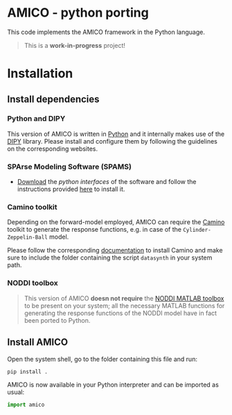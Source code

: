 # AMICO - python porting

This code implements the AMICO framework in the Python language.

> This is a **work-in-progress** project!

# Installation

## Install dependencies

### Python and DIPY

This version of AMICO is written in [Python](https://www.python.org/) and it internally makes use of the [DIPY](http://dipy.org) library.
Please install and configure them by following the guidelines on the corresponding websites.

### SPArse Modeling Software (SPAMS)

- [Download](http://spams-devel.gforge.inria.fr/downloads.html) the *python interfaces* of the software and follow the instructions provided [here](http://spams-devel.gforge.inria.fr/doc-python/html/doc_spams003.html) to install it.  

### Camino toolkit

Depending on the forward-model employed, AMICO can require the [Camino](http://camino.org.uk) toolkit to generate the response functions, e.g. in case of the `Cylinder-Zeppelin-Ball` model.

Please follow the corresponding [documentation](http://cmic.cs.ucl.ac.uk/camino//index.php?n=Main.Installation) to install Camino and make sure to include the folder containing the script `datasynth` in your system path.

### NODDI toolbox

> This version of AMICO **doesn not require** the [NODDI MATLAB toolbox](http://mig.cs.ucl.ac.uk/index.php?n=Download.NODDI) to be present on your system; all the necessary MATLAB functions for generating the response functions of the NODDI model have in fact been ported to Python.


## Install AMICO

Open the system shell, go to the folder containing this file and run:

```bash
pip install .
```

AMICO is now available in your Python interpreter and can be imported as usual:

```python
import amico
```
